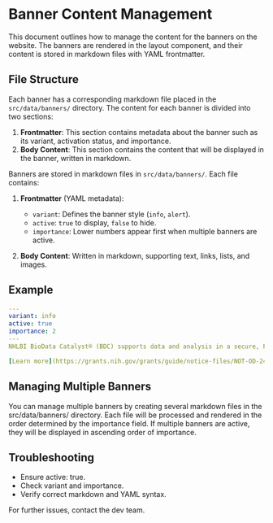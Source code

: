 # Banner Content Management

This document outlines how to manage the content for the banners on the website. The banners are rendered in the layout component, and their content is stored in markdown files with YAML frontmatter.

## File Structure

Each banner has a corresponding markdown file placed in the `src/data/banners/` directory. The content for each banner is divided into two sections:

1. **Frontmatter**: This section contains metadata about the banner such as its variant, activation status, and importance.
2. **Body Content**: This section contains the content that will be displayed in the banner, written in markdown.


Banners are stored in markdown files in `src/data/banners/`. Each file contains:  

1. **Frontmatter** (YAML metadata):  
   - `variant`: Defines the banner style (`info`, `alert`).  
   - `active`: `true` to display, `false` to hide.  
   - `importance`: Lower numbers appear first when multiple banners are active.  

2. **Body Content**: Written in markdown, supporting text, links, lists, and images.  

## Example  
```yaml
---
variant: info
active: true
importance: 2
---
NHLBI BioData Catalyst® (BDC) supports data and analysis in a secure, FISMA-moderate environment.

[Learn more](https://grants.nih.gov/grants/guide/notice-files/NOT-OD-24-157.html).
```

## Managing Multiple Banners
You can manage multiple banners by creating several markdown files in the src/data/banners/ directory. Each file will be processed and rendered in the order determined by the importance field. If multiple banners are active, they will be displayed in ascending order of importance.

## Troubleshooting
- Ensure active: true.
- Check variant and importance.
- Verify correct markdown and YAML syntax.

For further issues, contact the dev team.